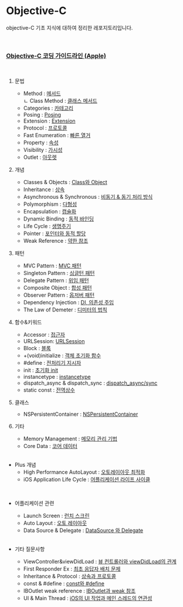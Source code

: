 # Objective-C

objective-C 기초 지식에 대하여 정리한 레포지토리입니다.

<br>

### [Objective-C 코딩 가이드라인 (Apple)](https://github.com/LURKS02/objectiveCPractice/blob/main/Docs/StyleGuide/General.md)

<br>

1. 문법
    - Method : [메서드](https://github.com/LURKS02/objectiveCPractice/blob/main/Docs/Method.md)<br>
               <t> ㄴ Class Method : [클래스 메서드](https://github.com/LURKS02/objectiveCPractice/blob/main/Docs/Class%20Method.md)
    - Categories : [카테고리](https://github.com/LURKS02/objectiveCPractice/blob/main/Docs/Categories.md)
    - Posing : [Posing](https://github.com/LURKS02/objectiveCPractice/blob/main/Docs/Posing.md)
    - Extension : [Extension](https://github.com/LURKS02/objectiveCPractice/blob/main/Docs/Extension.md)
    - Protocol : [프로토콜](https://github.com/LURKS02/objectiveCPractice/blob/main/Docs/Protocol.md)
    - Fast Enumeration : [빠른 열거](https://github.com/LURKS02/objectiveCPractice/blob/main/Docs/FastEnumeration.md)
    - Property : [속성](https://github.com/LURKS02/objectiveCPractice/blob/main/Docs/Property.md)
    - Visibility : [가시성](https://github.com/LURKS02/objectiveCPractice/blob/main/Docs/Visibility.md)
    - Outlet : [아웃렛](https://github.com/LURKS02/objectiveCPractice/blob/main/Docs/Outlet.md)
2. 개념
    - Classes & Objects : [Class와 Object](https://github.com/LURKS02/objectiveCPractice/blob/main/Docs/Classes&Objects.md)
    - Inheritance : [상속](https://github.com/LURKS02/objectiveCPractice/blob/main/Docs/Inheritance.md)
    - Asynchronous & Synchronous : [비동기 & 동기 처리 방식](https://github.com/LURKS02/objectiveCPractice/blob/main/Docs/Async%2BSync.md)
    - Polymorphism : [다형성](https://github.com/LURKS02/objectiveCPractice/blob/main/Docs/Polymorphism.md)
    - Encapsulation : [캡슐화](https://github.com/LURKS02/objectiveCPractice/blob/main/Docs/Encapsulation.md)
    - Dynamic Binding : [동적 바인딩](https://github.com/LURKS02/objectiveCPractice/blob/main/Docs/DynamicBinding.md)
    - Life Cycle : [생명주기](https://github.com/LURKS02/objectiveCPractice/tree/main/Docs)
    - Pointer : [포인터와 동적 할당](https://github.com/LURKS02/objectiveCPractice/blob/main/Docs/Pointer.md)
    - Weak Reference : [약한 참조](https://github.com/LURKS02/objectiveCPractice/blob/main/Docs/WeakReference.md)
3. 패턴
    - MVC Pattern : [MVC 패턴](https://github.com/LURKS02/objectiveCPractice/blob/main/Docs/MVC.md)
    - Singleton Pattern : [싱글턴 패턴](https://github.com/LURKS02/objectiveCPractice/blob/main/Docs/Singleton.md)
    - Delegate Pattern : [위임 패턴](https://github.com/LURKS02/objectiveCPractice/blob/main/Docs/Delegate.md)
    - Composite Object : [합성 패턴](https://github.com/LURKS02/objectiveCPractice/blob/main/Docs/CompositeObject.md)
    - Observer Pattern : [옵저버 패턴](https://github.com/LURKS02/objectiveCPractice/blob/main/Docs/Observer.md)
    - Dependency Injection : [DI, 의존성 주입](https://github.com/LURKS02/objectiveCPractice/blob/main/Docs/DI.md)
    - The Law of Demeter : [디미터의 법칙](https://github.com/LURKS02/objectiveCPractice/blob/main/Docs/TheLawOfDemeter.md)
4. 함수&키워드
    - Accessor : [접근자](https://github.com/LURKS02/objectiveCPractice/blob/main/Docs/Accessor.md)
    - URLSession: [URLSession](https://github.com/LURKS02/objectiveCPractice/blob/main/Docs/URLSession.md)
    - Block : [블록](https://github.com/LURKS02/objectiveCPractice/blob/main/Docs/Block.md)
    - +(void)initialize : [객체 초기화 함수](https://github.com/LURKS02/objectiveCPractice/blob/main/Docs/%2B(void)initialize.md)
    - #define : [전처리기 지시자](https://github.com/LURKS02/objectiveCPractice/blob/main/Docs/define.md)
    - init : [초기화 init](https://github.com/LURKS02/objectiveCPractice/blob/main/Docs/init.md)
    - instancetype : [instancetype](https://github.com/LURKS02/objectiveCPractice/blob/main/Docs/instancetype.md)
    - dispatch_async & dispatch_sync : [dispatch_async/sync](https://github.com/LURKS02/objectiveCPractice/blob/main/Docs/dispatch_async%2Bsync.md)
    - static const : [전역상수](https://github.com/LURKS02/objectiveCPractice/blob/main/Docs/static%20const.md)
5. 클래스
    - NSPersistentContainer : [NSPersistentContainer](https://github.com/LURKS02/objectiveCPractice/blob/main/Docs/NSPersistentContainer.md)
6. 기타
    - Memory Management : [메모리 관리 기법](https://github.com/LURKS02/objectiveCPractice/blob/main/Docs/MemoryManagement.md)
    - Core Data : [코어 데이터](https://github.com/LURKS02/objectiveCPractice/blob/main/Docs/CoreData.md)
    
    <br>

* Plus 개념
    - High Performance AutoLayout : [오토레이아웃 최적화](https://github.com/LURKS02/objectiveCPractice/blob/main/Docs/HighPerformanceAutoLayout.md)
    - iOS Application Life Cycle : [어플리케이션 라이프 사이클](https://github.com/LURKS02/objectiveCPractice/blob/main/Docs/AppLifeCycle.md)

<br>
    
* 어플리케이션 관련
    - Launch Screen : [런치 스크린](https://github.com/LURKS02/objectiveCPractice/blob/main/Docs/LaunchScreen.md)
    - Auto Layout : [오토 레이아웃](https://github.com/LURKS02/objectiveCPractice/blob/main/Docs/AutoLayout.md)
    - Data Source & Delegate : [DataSource 와 Delegate](https://github.com/LURKS02/objectiveCPractice/blob/main/Docs/DataSource%26Delegate.md)

    <br>
    
* 기타 질문사항
    - ViewController&viewDidLoad : [뷰 컨트롤러와 viewDidLoad의 관계](https://github.com/LURKS02/objectiveCPractice/blob/main/Docs/ViewController%26viewDidLoad.md)
    - First Responder Ex : [최초 응답자 배치 문제](https://github.com/LURKS02/objectiveCPractice/blob/main/Docs/FirstResponderEx.md)
    - Inheritance & Protocol : [상속과 프로토콜](https://github.com/LURKS02/objectiveCPractice/blob/main/Docs/Inheritance%2BProtocol.md)
    - const & #define : [const와 #define](https://github.com/LURKS02/objectiveCPractice/blob/main/Docs/const%2B%23define.md)
    - IBOutlet weak reference : [IBOutlet과 weak 참조](https://github.com/LURKS02/objectiveCPractice/blob/main/Docs/IBOutlet%2Bweakref.md)
    - UI & Main Thread : [iOS의 UI 작업과 메인 스레드의 연관성](https://github.com/LURKS02/objectiveCPractice/blob/main/Docs/UI%2BThread.md)
